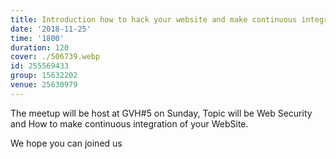 ```yaml
---
title: Introduction how to hack your website and make continuous integration from it.
date: '2018-11-25'
time: '1800'
duration: 120
cover: ./506739.webp
id: 255569433
group: 15632202
venue: 25630979
---
```


The meetup will be host at GVH#5 on Sunday, Topic will be Web Security and How to make continuous integration of your WebSite.

We hope you can joined us
